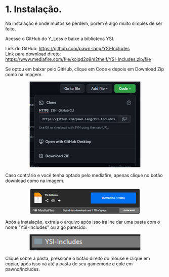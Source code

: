 <h1>
    1. Instalação.
</h1>

Na instalação é onde muitos se perdem, porém é algo muito simples de ser feito.

Acesse o GitHub do Y_Less e baixe a biblioteca YSI.

Link do GitHub: https://github.com/pawn-lang/YSI-Includes<br>
Link para download direto: https://www.mediafire.com/file/koiqd2q9m2thelf/YSI-Includes.zip/file

Se optou em baixar pelo GitHub, clique em Code e depois em Download Zip como na imagem.

<p align="center">
  <img src="/images/image2.png" width="350" title="hover text">
</p>

Caso contrário e você tenha optado pelo mediafire, apenas clique no botão download como na imagem.

<p align="center">
  <img src="/images/image1.png" width="350" title="hover text">
</p>

Após a instalação, extraia o arquivo após isso irá lhe dar uma pasta com o nome "YSI-Includes" ou algo parecido.

<p align="center">
  <img src="/images/image3.png" width="350" title="hover text">
</p>

Clique sobre a pasta, pressione o botão direito do mouse e clique em copiar, após isso vá até a pasta de seu gamemode e cole em pawno/includes.

